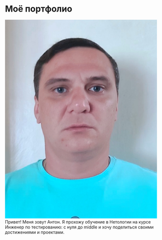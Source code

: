 # Моё портфолио

![Мое фото](image.jpg)   Привет! Меня зовут Антон. Я прохожу обучение в Нетологии на курсе Инженер по тестированию: с нуля до middle и хочу поделиться своими достижениями и проектами.